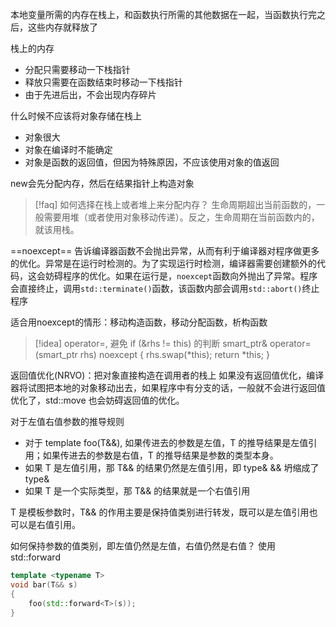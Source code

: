 本地变量所需的内存在栈上，和函数执行所需的其他数据在一起，当函数执行完之后，这些内存就释放了

栈上的内存
- 分配只需要移动一下栈指针
- 释放只需要在函数结束时移动一下栈指针
- 由于先进后出，不会出现内存碎片

什么时候不应该将对象存储在栈上
- 对象很大
- 对象在编译时不能确定
- 对象是函数的返回值，但因为特殊原因，不应该使用对象的值返回

new会先分配内存，然后在结果指针上构造对象

> [!faq] 如何选择在栈上或者堆上来分配内存？
> 生命周期超出当前函数的，一般需要用堆（或者使用对象移动传递）。反之，生命周期在当前函数内的，就该用栈。

==noexcept==
告诉编译器函数不会抛出异常，从而有利于编译器对程序做更多的优化。异常是在运行时检测的。为了实现运行时检测，编译器需要创建额外的代码，这会妨碍程序的优化。如果在运行是，`noexcept`函数向外抛出了异常。程序会直接终止，调用`std::terminate()`函数，该函数内部会调用`std::abort()`终止程序

适合用noexcept的情形：移动构造函数，移动分配函数，析构函数

>[!idea] operator=, 避免 if (&rhs != this) 的判断
>smart_ptr&
>operator=(smart_ptr rhs) noexcept
>{
>	rhs.swap(\*this);
>	return \*this;
>}

返回值优化(NRVO)：把对象直接构造在调用者的栈上
如果没有返回值优化，编译器将试图把本地的对象移动出去，如果程序中有分支的话，一般就不会进行返回值优化了，std::move 也会妨碍返回值的优化。


对于左值右值参数的推导规则
- 对于 template <typename T> foo(T&&), 如果传进去的参数是左值，T 的推导结果是左值引用；如果传进去的参数是右值，T 的推导结果是参数的类型本身。
- 如果 T 是左值引用，那 T&& 的结果仍然是左值引用，即 type& && 坍缩成了 type&
- 如果 T 是一个实际类型，那 T&& 的结果就是一个右值引用

T 是模板参数时，T&&  的作用主要是保持值类别进行转发，既可以是左值引用也可以是右值引用。

如何保持参数的值类别，即左值仍然是左值，右值仍然是右值？
使用 std::forward

```C++
template <typename T>
void bar(T&& s)
{
	foo(std::forward<T>(s));
}



